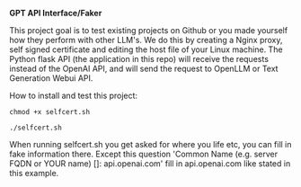**GPT API Interface/Faker** 

This project goal is to test existing projects on Github or you made yourself how they perform with other LLM's.
We do this by creating a Nginx proxy, self signed certificate and editing the host file of your Linux machine.
The Python flask API (the application in this repo) will receive the requests instead of the OpenAI API, and will send the request to OpenLLM or Text Generation Webui API.



How to install and test this project:

```chmod +x selfcert.sh```

```./selfcert.sh ```

When running selfcert.sh you get asked for where you life etc, you can fill in fake information there.
Except this question 'Common Name (e.g. server FQDN or YOUR name) []: api.openai.com' fill in api.openai.com like stated in this example.

